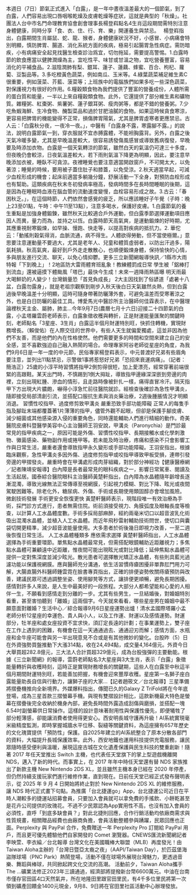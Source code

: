 本週日（7日）節氣正式進入「白露」，是一年中晝夜溫差最大的一個節氣，到了白露，人們容易出現口唇咽喉乾燥及皮膚乾燥等症狀，這就是典型的「秋燥」。社團法人台中市名門命理教育協會創會理事長楊登嵙點名4生肖這段期間需特別注意身體健康，同時分享「食、衣、住、行、育、樂」開運養生與禁忌。   楊登嵙指出，白露期間生肖屬鼠、蛇、龍、猴者，身體健康狀況不好，小感冒、小病痛會特別明顯，慎防脾胃、腸道、消化系統方面的疾病，極易引起腸胃急性病症。需防暗疾，小有病痛安全起見找醫生檢查診治爲宜，切勿拖延，需要提高警惕。1.白露時節的飲食應當以健脾潤燥為主，宜吃性平、味甘或甘溫之物，宜吃營養豐富，容易消化的平補食品。2.滋陰潤肺有梨、銀耳、蓮子、蓮藕、蜂蜜、百合、枸杞、蘿蔔、豆製品等。3.多吃橙黃色蔬菜，例如南瓜、玉米等。4.綠葉蔬菜補足維生素C很重要，例如菠菜、芥藍、菠菜等；上班族中的電腦族們如果多吃一些深色蔬菜，對保護視力有很好的作用。6.糧穀類食物為我們提供了豐富的營養成份，人體所需的蛋白質和能量，一半以上來自糧穀類食物。此外，它還提供了部分維生素和礦物質。雜糧粥、紅棗粥、紫薯粥、蓮子銀耳粥、瘦肉粥等，都是不錯的營養粥。7.少吃魚蝦海鮮、生冷食物、醃製菜品和過於甘肥油膩的食物。如果這時候貪食寒涼，更容易把脾胃的機能變得不正常，損傷脾胃陽氣，尤其是脾胃虛寒者更應禁忌。古人云：「白露秋分夜，一夜冷一夜。」，中醫有「白露身不露，寒露腳不露。」的說法，說明白露節氣一到，穿衣服就不宜赤膊露體，不能袒胸露背。另外，白露之後天氣冷暖多變，尤其是早晚溫差較大，很容易誘發傷風感冒或導致舊病復發，早晚要及時添加衣物。白露是一個天氣轉涼的節氣，雖然白天的氣溫仍可達三十多度，但夜晚仍會較涼，日夜氣溫差較大，若下雨則氣溫下降更為明顯，因此，要注意早晚添加衣被，睡臥不可貪涼。夜裡睡覺也要注意適當開啟窗戶，不可開太大，以免著涼；睡覺的時候，要用被子蓋住肚子和膝蓋，以免受涼。2.秋天適當早起，可減少血栓形成的機會；起床前適當多躺幾分鐘，舒展活動一下全身，對預防血栓形成也有幫助。這類疾病在秋末冬初發病率極高，發病時間多在長時間睡眠的後期，這是因為在睡眠時血液在腦血管的流動速度變慢，血栓容易形成之故。3.古云：「春困秋乏。」，在這個時節，人們依然會感覺的疲乏，所以應該睡好子午覺（子時：晚上23至01點，午時：中午11至13點），注意多喝水，保護好皮膚。1.白露節氣的養生重點是加強身體鍛鍊，雖然秋天比較適合戶外運動，但白露季節選擇運動項目應因人而異，量力而為，並持之以恆。白露時節天高氣爽，是運動鍛煉的好時期，尤其應重視耐寒鍛煉，如早操、慢跑、快走等，以提高對疾病的抵抗力。2. 華佗云：「動搖則穀氣得消，血脈流通，病不得生。人體欲得勞動，但不當使極爾。」意思要注意運動量不要過大，尤其是老年人、兒童和體質虛弱者，以防出汗過多，陽氣耗損。秋高氣爽，最好到戶外走走散散心，也順便鍛煉身體，保持愉快的心情，多與朋友進行交流、聊天，以免心情抑鬱。更多三立新聞網報導快訊／1縣市大雨特報「下到晚上」！2地區防大雷雨體育班亂象！教練體罰成日常 學生被「鋁棒打到流血」還被逼摸下體颱風「塔巴」最快今生成！未來一週降雨熱區曝 明天雨最大喝鮮奶的人變少！台灣銷量恐「首見負成長」 2大主因找到了俗諺道「處暑十八盆，白露勿露身」，就是老祖宗觀察到剛步入秋天後白日天氣雖然炎熱，但到白露過後早晚溫差十分明顯，這時可隨身帶著防曬薄外套，可避免溫差而受寒著涼之外，也是白日防曬的最佳工具。博愛馬光中醫診所主治醫師何佳霖表示，在中醫理論裡秋天主金、屬肺，肺主...今年9月7日(農曆七月十六日)迎接二十四節氣的白露，小孟塔羅雲蔚老師表示，白露象徵收穫與轉折，正是財運能量匯聚的關鍵時刻，老師點名「3星座、3生肖」白露這半個月財運特別旺，快抓住轉機，實現財務增長。（賴俊佑）在人際交往的世界中，有些人天生就偏愛獨處，這並非因為他們不友善，而是他們的內在性格使然。他們需要更多的時間和空間來建立自己的安全感，並不喜歡強迫自己融入熱鬧的場合。命理專家阿谷老師從星座的角度，為我們9月6日是一年一度的中元節，民俗專家楊登嵙表示，中元普渡好兄弟有些眉角要注意，並列出11點禁忌，示警做1事將惹怒好兄弟「恐招來衰運病痛」。（記者：簡浩正）25歲的小淳平時習慣將指甲2側剪得很短，加上愛漂亮，經常穿著前端很緊的高跟鞋。某天出門時，不慎踢到1側大拇趾，導致指甲邊緣深深嵌到旁邊的肉裡，立刻出現紅腫、滲血的情形，且走路時像被針扎一樣，痛得直冒冷汗。隔天指甲下方出現大片膿皰，嚇得小淳急忙前往醫院就診。經檢查後確診為急性甲溝炎，隨即接受局部清創引流，並搭配口服抗生素與消炎藥治療，2週後腫脹情況才明顯消退。 習慣性咬指甲、過度修剪致甲溝炎 嚴重恐致手部功能障礙 正常人的每隻手指及腳趾末端都覆蓋著1片薄薄的指甲，儘管外觀不起眼，但卻是保護手腳皮膚、減少細菌或其他感染源入侵的重要角色，同時還能輔助人們進行精細的動作。奇美醫院皮膚科暨醫學美容中心主治醫師王羽安說，甲溝炎（Paronychia）是門診最常見的指甲疾病之一，原因可能是外傷、習慣性咬指甲、長期接觸水或化學刺激物、黴菌感染、藥物副作用或捲甲等。若未能及時治療，疼痛和感染不只會影響工作與日常生活，嚴重者還會導致指甲永久變形或手部功能障礙。王羽安指出，根據臨床觀察，急性甲溝炎多因外傷、過度修剪指甲或咬指甲導致甲板受損，連帶引發旁邊的甲摺發炎。嚴重時會在甲溝處形成肉芽組織，對於部分神經功【健康醫療網／記者陳靖安報導】白內障是長者最常見的眼科疾病之一，影響日常駕車、閱讀及生活起居。國泰綜合醫院眼科主治醫師黃楚軒指出，白內障為水晶體隨年齡增長逐漸混濁，導致光線無法正常傳導至視網膜，引起視力模糊、對比下降、眩光或夜間駕駛困難等。除老化外，糖尿病、外傷、手術或長期使用類固醇亦會增加風險。 微創技術發展 手術更安全恢復更快 黃楚軒醫師表示，現階段唯一有效治療為手術，採門診方式進行，患者無需住院。術前須接受視力、角膜弧度及眼軸長度等檢查，以計算人工水晶體度數。手術多採局部麻醉，經約兩毫米切口以超音波乳化術吸出混濁水晶體，並植入人工水晶體。而近年飛秒雷射輔助技術問世，使切口與囊袋切開更精準，減少超音波能量使用。大多患者於術後幾日即視力改善，一至二週後恢復日常生活。 人工水晶體種類多 應依需求選擇 黃楚軒醫師指出，人工水晶體選擇為手術重要環節。單焦點水晶體最常見，但需搭配眼鏡輔助近距離視力；多焦點水晶體可兼顧遠中近距離，惟夜間可能出現眩光或對比降低；延伸焦點水晶體可提供一定對焦深度並減少眩光。散光患者可選擇散光矯正水晶體，有些則具藍光過濾功能以保護視網膜。應與醫師充分溝通，依生活習慣痔瘡困擾非單靠肛門用力可解，大腸直腸外科醫師鍾雲霓在臉書專頁指出，正確的排便姿勢攸關痔瘡預防與改善，建議民眾可透過調整坐姿、使用腳凳等方式，讓排便更順暢，避免長期困擾。感情對許多人來說，是人生中最美好的一段旅程。大部分人都希望能和心愛的人相伴一生，不願看到感情走到分離的一步。尤其有些男生，一旦結婚後，對婚姻特別看重，甚至害怕聽到「離婚」這兩個字。今天就來看看，哪些星座男在婚姻中最不願意面對離婚？生活中心／綜合報導9月6日星座運勢出爐！清水孟國際塔羅小孟老師分析12星座的幸運色、貴人與小人，以及工作運、財運以及感情運勢。財運部分，牡羊座和處女座投資不宜求快，須訂定長遠的計劃；在事業運勢上，雙子座在工作上遇到的困難，有機會在這一天通通過去、通通迎刃而解；感情方面，水瓶座和金牛座可能會與另一半出現意見不合或是有其他微妙的變化。台股昨（5）日在外資強勢買盤推動下大漲314點，收在24,494點，成交量4,164億元。外資今日大舉買超282.8億元，三大法人合計買超329億元，成為台股強彈的主要動能。根據《三立新聞網》的報導，雲蔚老師點名3大星座與3大生肖，表示「白露」象徵能量轉折與收穫時刻，這時正是實現財務增長的關鍵期，這些人在白露至中秋這半個月期間財運特別旺，若能善加把握，有機會迎來豐厚收穫。星座第一名獅子座白露能量助長自信與行動力，讓獅子座的大家...【記者趙筱文／台北報導】三星準備將摺疊機推向全新境界。外媒爆料指出，傳聞已久的Galaxy Z TriFold將在今年底登場，成為三星首款三摺螢幕手機。與現有雙摺設計相比，這款新機最大特色是螢幕在摺疊後完全收納於機身內部，避免長時間外露造成刮傷與磨損，並搭配一塊6.54吋副螢幕供日常操作。這樣的設計意味著耐用性與保護性優先，即便犧牲了部分輕薄感，卻能讓消費者使用得更安心。西安明長城守護再升級！AI系統實現毫米級精度監測，即時掌握城牆水平位移、裂縫等關鍵資料，為這座擁有657年歷史的文化瑰寶提供「預防性」保護。自2025年建立的AI系統整合了原本分散各部門的資料，大幅提升長城保護效率。此外，西安地鐵也運用科技提供充電服務，讓民眾隨時感受便利與溫暖，展現這座古城在文化遺產保護與民生科技的雙重創新！隨著 2017 年任天堂推出 Switch 主機，也代表任天堂旗下的掌上型遊戲機離開 NDS，邁入了新的時代。而事實上，在 2017 年年中時任天堂還有替 NDS 家族推出了新款主機 New Nintendo 2DS XL，並且雖然主機本身已經在 2020 年停產，但仍然持續支援玩家們進行維修作業，直到現在。日前任天堂已經正式發布聲明表示，從 2025 年 9 月 4 日開始將終止對於 New Nintendo 2DS XL 的維修服務，讓 NDS 時代正式畫下句點。為推廣「台北捷運go」App，台北捷運公司近日在平時人潮較多的捷運站招募會員，只要加入會員就可以拿免費的手搖飲、小餅乾甚至是花卉公司提供的玫瑰花。不過不少民眾認為App實用性不高，也沒有加入會員的必須性，直呼「到底多缺會員？」對此北捷則回應，合作行銷活動均依廠商需求與性質規畫，相關贈品經費也由廠商負擔，會員活動整體參與踴躍，民眾回應也正面。Perplexity 與 PayPal 合作，免費贈送一年 Perplexity Pro 訂閱給 PayPal 用戶，而且更可優先體驗他們自家開發的 Comet 瀏覽器。CNEWS匯流新聞網記者李映萱、李衣綸／台北報導 台灣文化在美國職棒大聯盟（MLB）再度發光！由Taiwan Aloha主辦的「台灣日暨亞太裔之夜」（AAPI/Taiwan Day），於匹茲堡海盜隊球場（PNC Park）熱鬧登場，活動不僅在球場外展現台灣魅力，更透過音樂、舞蹈與棒球，共同掀起跨文化交流的高潮。 活動前夕，Taiwan Aloha攜手The ...礦業法修正2023年三讀通過，經濟部將提撥新台幣6600萬元。中油在台南市僅存官田區4口天然氣井，所在地隆田里跟官田里民，有4千多位里民將第一次領到礦產回饋金1400元現金，9月8、9日將在官田里社區活動中心辦理發放。